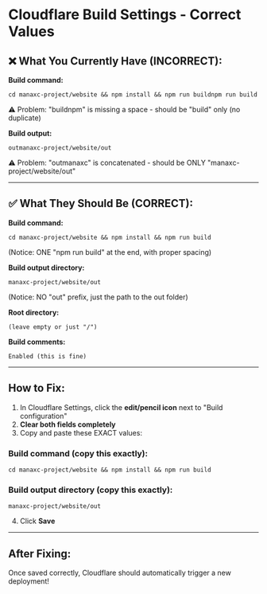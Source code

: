 # Cloudflare Build Settings - Correct Values

## ❌ What You Currently Have (INCORRECT):

**Build command:**
```
cd manaxc-project/website && npm install && npm run buildnpm run build
```
⚠️ Problem: "buildnpm" is missing a space - should be "build" only (no duplicate)

**Build output:**
```
outmanaxc-project/website/out
```
⚠️ Problem: "outmanaxc" is concatenated - should be ONLY "manaxc-project/website/out"

---

## ✅ What They Should Be (CORRECT):

**Build command:**
```
cd manaxc-project/website && npm install && npm run build
```
(Notice: ONE "npm run build" at the end, with proper spacing)

**Build output directory:**
```
manaxc-project/website/out
```
(Notice: NO "out" prefix, just the path to the out folder)

**Root directory:**
```
(leave empty or just "/")
```

**Build comments:**
```
Enabled (this is fine)
```

---

## How to Fix:

1. In Cloudflare Settings, click the **edit/pencil icon** next to "Build configuration"
2. **Clear both fields completely**
3. Copy and paste these EXACT values:

### Build command (copy this exactly):
```
cd manaxc-project/website && npm install && npm run build
```

### Build output directory (copy this exactly):
```
manaxc-project/website/out
```

4. Click **Save**

---

## After Fixing:

Once saved correctly, Cloudflare should automatically trigger a new deployment!
